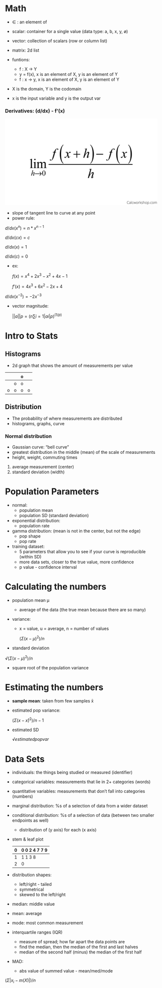 # Math

- ∈ : an element of
- scalar: container for a single value (data type: a, b, x, y, ø)
- vector: collection of scalars (row or column list)
- matrix: 2d list

- funtions:
    - f : X → Y
    - y = f(x), x is an element of X, y is an element of Y
    - f : x → y, x is an element of X, y is an element of Y
- X is the domain, Y is the codomain
- x is the input variable and y is the output var

### Derivatives: (d/dx) - f’(x)

![definition-derivative-formula.png](math-cheatsheet/definition-derivative-formula.png)

- slope of tangent line to curve at any point
- power rule:

$d/dx(x^n) = n * x^{n-1}$

$d/dx(cx) = c$

$d/dx(x) = 1$

$d/dx(c) = 0$

- ex:

    $f(x) = x^4 + 2x^3 -x^2 + 4x - 1$

    $f'(x) = 4x^3 + 6x^2 - 2x + 4$


$d/dx(x^{-2}) = -2x^{-3}$

- vector magnitude:

    $||a||p=(n∑i=1|ai|p)^(1/p)$


# Intro to Stats

## Histograms

- 2d graph that shows the amount of measurements per value

|  |  | o |  |
| --- | --- | --- | --- |
|  | o | o |  |
| o | o | o | o |

## Distribution

- The probability of where measurements are distributed
- histograms, graphs, curve

### Normal distribution

- Gaussian curve: “bell curve”
- greatest distribution in the middle (mean) of the scale of measurements
- height, weight, commuting times
1. average measurement (center)
2. standard deviation (width)

# Population Parameters

- normal:
    - population mean
    - population SD (standard deviation)
- exponential distribution:
    - population rate
- gamma distribution: (mean is not in the center, but not the edge)
    - pop shape
    - pop rate
- training dataset:
    - 5 parameters that allow you to see if your curve is reproducible (within SD)
    - more data sets, closer to the true value, more confidence
    - p value - confidence interval

# Calculating the numbers

- population mean µ
    - average of the data (the true mean because there are so many)
- variance:
    - x = value, u = average, n = number of values

        $(Σ(x - µ)^2) / n$

- standard deviation

$√ (Σ(x - µ)^2) / n$

- square root of the population variance

# Estimating the numbers

- **sample mean**: taken from few samples x̄
- estimated pop variance:

    $(Σ(x - x̄)^2) / n - 1$

- estimated SD

    $√ estimated pop var$


# Data Sets

- individuals: the things being studied or measured (identifier)
- categorical variables: measurements that lie in 2+ categories (words)
- quantitative variables: measurements that don’t fall into categories (numbers)
- marginal distribution: %s of a selection of data from a wider dataset
- conditional distribution: %s of a selection of data (between two smaller endpoints as well)
    - distribution of (y axis) for each (x axis)
- stem & leaf plot


    | 0 | 0 0 2 4 7 7 9 |
    | --- | --- |
    | 1 | 1 1 3 8  |
    | 2 | 0 |
- distribution shapes:
    - left/right - tailed
    - symmetrical
    - skewed to the left/right
- median: middle value
- mean: average
- mode: most common measurement
- interquartile ranges (IQR)
    - measure of spread; how far apart the data points are
    - find the median, then the median of the first and last halves
    - median of the second half (minus) the median of the first half
- MAD:
    - abs value of summed value - mean/med/mode

$(Σ | x_i - m(X)|)/n$
